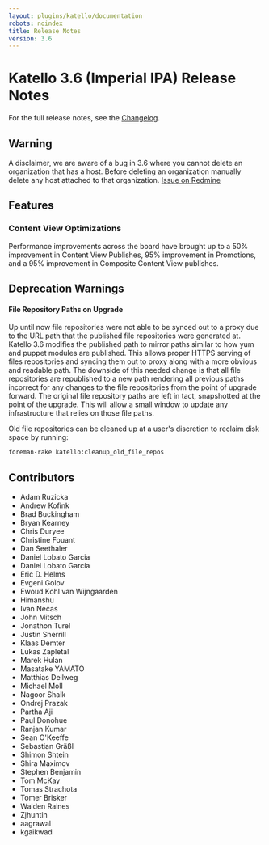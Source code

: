 ```yaml
---
layout: plugins/katello/documentation
robots: noindex
title: Release Notes
version: 3.6
---
```


# Katello 3.6 (Imperial IPA) Release Notes

For the full release notes, see the [Changelog](https://github.com/Katello/katello/blob/KATELLO-3.6/CHANGELOG.md).

## Warning

A disclaimer, we are aware of a bug in 3.6 where you cannot delete an organization that has a host. Before deleting an organization manually delete any host attached to that organization. [Issue on Redmine](http://projects.theforeman.org/issues/23262)

## Features

### Content View Optimizations

Performance improvements across the board have brought up to a 50% improvement in Content View Publishes, 95% improvement in Promotions, and a 95% improvement in Composite Content View publishes.

## Deprecation Warnings

#### File Repository Paths on Upgrade

Up until now file repositories were not able to be synced out to a proxy due to the URL path that the published file repositories were generated at. Katello 3.6 modifies the published path to mirror paths similar to how yum and puppet modules are published. This allows proper HTTPS serving of files repositories and syncing them out to proxy along with a more obvious and readable path. The downside of this needed change is that all file repositories are republished to a new path rendering all previous paths incorrect for any changes to the file repositories from the point of upgrade forward. The original file repository paths are left in tact, snapshotted at the point of the upgrade. This will allow a small window to update any infrastructure that relies on those file paths.

Old file repositories can be cleaned up at a user's discretion to reclaim disk space by running:

```bash
foreman-rake katello:cleanup_old_file_repos
```

## Contributors
 - Adam Ruzicka
 - Andrew Kofink
 - Brad Buckingham
 - Bryan Kearney
 - Chris Duryee
 - Christine Fouant
 - Dan Seethaler
 - Daniel Lobato Garcia
 - Daniel Lobato García
 - Eric D. Helms
 - Evgeni Golov
 - Ewoud Kohl van Wijngaarden
 - Himanshu
 - Ivan Nečas
 - John Mitsch
 - Jonathon Turel
 - Justin Sherrill
 - Klaas Demter
 - Lukas Zapletal
 - Marek Hulan
 - Masatake YAMATO
 - Matthias Dellweg
 - Michael Moll
 - Nagoor Shaik
 - Ondrej Prazak
 - Partha Aji
 - Paul Donohue
 - Ranjan Kumar
 - Sean O\'Keeffe
 - Sebastian Gräßl
 - Shimon Shtein
 - Shira Maximov
 - Stephen Benjamin
 - Tom McKay
 - Tomas Strachota
 - Tomer Brisker
 - Walden Raines
 - Zjhuntin
 - aagrawal
 - kgaikwad

